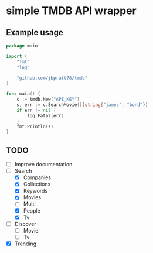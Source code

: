 # simple TMDB API wrapper

## Example usage
```go
package main

import (
	"fmt"
	"log"

	"github.com/jbpratt78/tmdb"
)

func main() {
	c := tmdb.New("API_KEY")
	s, err := c.SearchMovie([]string{"james", "bond"})
	if err != nil {
		log.Fatal(err)
	}
	fmt.Println(s)
}
```

## TODO
- [ ] Improve documentation
- [ ] Search
  - [x] Companies
  - [x] Collections
  - [x] Keywords
  - [x] Movies
  - [ ] Multi
  - [x] People
  - [x] Tv
- [ ] Discover
  - [ ] Movie
  - [ ] Tv
- [x] Trending
